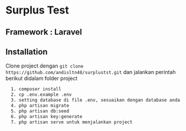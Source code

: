 
# Surplus Test

## Framework : Laravel



## Installation

Clone project dengan `git clone https://github.com/andisltn48/surplustst.git` dan jalankan perintah berikut didalam folder project

```bash
  1. composer install
  2. cp .env.example .env
  3. setting database di file .env, sesuaikan dengan database anda
  4. php artisan migrate
  5. php artisan db:seed
  6. php artisan key:generate
  7. php artisan serve untuk menjalankan project

```
    
